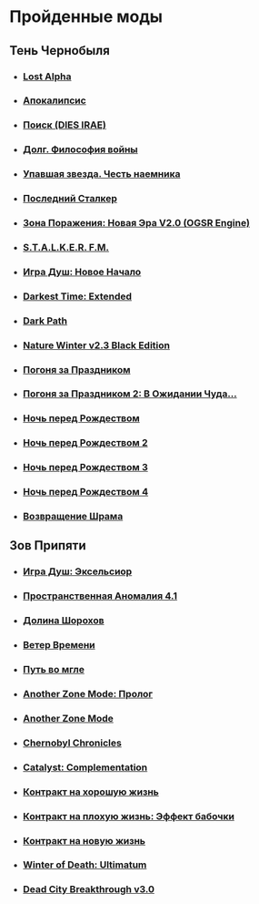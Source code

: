 # Пройденные моды

## Тень Чернобыля
- ### [Lost Alpha](https://ap-pro.ru/stuff/ten_chernobylja/lost-alpha-r129/)
- ### [Апокалипсис](https://ap-pro.ru/stuff/ten_chernobylja/apokalipsis-r44/)
- ### [Поиск (DIES IRAE)](https://ap-pro.ru/stuff/ten_chernobylja/poisk-dies-irae-r46/)
- ### [Долг. Философия войны](https://ap-pro.ru/stuff/ten_chernobylja/dolg-filosofiya-voyny-r53/)
- ### [Упавшая звезда. Честь наемника](https://ap-pro.ru/stuff/ten_chernobylja/upavshaya-zvezda-chest-naemnika-r94/)
- ### [Последний Сталкер](https://ap-pro.ru/stuff/ten_chernobylja/posledniy-stalker-r222/)
- ### [Зона Поражения: Новая Эра V2.0 (OGSR Engine)](https://ap-pro.ru/forums/topic/2378-stalker-zona-porazheniya-novaya-era-v20-ogsr-engine/)
- ### [S.T.A.L.K.E.R. F.M.](https://ap-pro.ru/stuff/ten_chernobylja/stalker-fm-r248/)
- ### [Игра Душ: Новое Начало](https://ap-pro.ru/stuff/ten_chernobylja/igra-dush-novoe-nachalo-r255/)
- ### [Darkest Time: Extended](https://ap-pro.ru/stuff/ten_chernobylja/darkest-time-extended-r197/)
- ### [Dark Path](https://ap-pro.ru/stuff/ten_chernobylja/dark-path-r279/)
- ### [Nature Winter v2.3 Black Edition](https://ap-pro.ru/stuff/ten_chernobylja/nature-winter-v23-black-edition-r76/)
- ### [Погоня за Праздником](https://ap-pro.ru/stuff/ten_chernobylja/pogonya-za-prazdnikom-r210/)
- ### [Погоня за Праздником 2: В Ожидании Чуда...](https://ap-pro.ru/stuff/ten_chernobylja/pogonya-za-prazdnikom-2-v-ozhidanii-chuda-r231/)
- ### [Ночь перед Рождеством](https://ap-pro.ru/stuff/ten_chernobylja/noch-pered-rozhdestvom-r146/)
- ### [Ночь перед Рождеством 2](https://ap-pro.ru/stuff/ten_chernobylja/noch-pered-rozhdestvom-2-r176/)
- ### [Ночь перед Рождеством 3](https://ap-pro.ru/stuff/ten_chernobylja/noch-pered-rozhdestvom-3-r251/)
- ### [Ночь перед Рождеством 4](https://ap-pro.ru/stuff/ten_chernobylja/noch-pered-rozhdestvom-4-r300/)
- ### [Возвращение Шрама](https://ap-pro.ru/stuff/ten_chernobylja/vozvrashtenie-shrama-r64/)

## Зов Припяти
- ### [Игра Душ: Эксельсиор](https://ap-pro.ru/stuff/zov_pripjati/igra-dush-ekselsior-r242/)
- ### [Пространственная Аномалия 4.1](https://ap-pro.ru/stuff/zov_pripjati/prostranstvennaya-anomaliya-41-r151/)
- ### [Долина Шорохов](https://ap-pro.ru/stuff/zov_pripjati/dolina-shorohov-r97/)
- ### [Ветер Времени](https://ap-pro.ru/stuff/zov_pripjati/veter-vremeni-r201/)
- ### [Путь во мгле](https://ap-pro.ru/stuff/zov_pripjati/put-vo-mgle-r134/)
- ### [Another Zone Mode: Пролог](https://ap-pro.ru/stuff/zov_pripjati/another-zone-mod-prolog-r165/)
- ### [Another Zone Mode](https://ap-pro.ru/stuff/zov_pripjati/another-zone-mod-r194/)
- ### [Chernobyl Chronicles](https://ap-pro.ru/stuff/zov_pripjati/chernobyl-chronicles-r169/)
- ### [Catalyst: Complementation](https://ap-pro.ru/stuff/zov_pripjati/catalyst-complementation-r292/)
- ### [Контракт на хорошую жизнь](https://ap-pro.ru/stuff/zov_pripjati/kontrakt-na-horoshuyu-zhizn-r189/)
- ### [Контракт на плохую жизнь: Эффект бабочки](https://ap-pro.ru/stuff/zov_pripjati/kontrakt-na-plohuyu-zhizn-effekt-babochki-r215/)
- ### [Контракт на новую жизнь](https://ap-pro.ru/stuff/zov_pripjati/kontrakt-na-novuyu-zhizn-r295/)
- ### [Winter of Death: Ultimatum](https://ap-pro.ru/stuff/zov_pripjati/winter-of-death-ultimatum-r50/)
- ### [Dead City Breakthrough v3.0](https://ap-pro.ru/stuff/zov_pripjati/dead-city-breakthrough-30-r236/)
